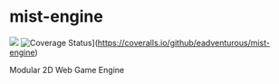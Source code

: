 # mist-engine
![](https://github.com/eadventurous/mist-engine/workflows/Node%20CI/badge.svg)
![Coverage Status](https://coveralls.io/repos/github/eadventurous/mist-engine/badge.svg)](https://coveralls.io/github/eadventurous/mist-engine)

Modular 2D Web Game Engine 
